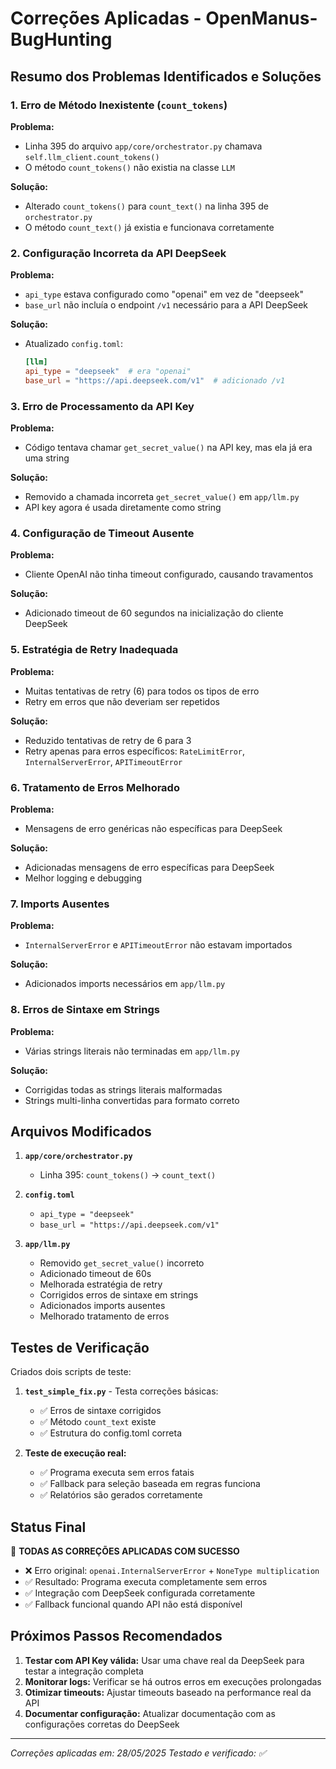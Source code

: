 # Correções Aplicadas - OpenManus-BugHunting

## Resumo dos Problemas Identificados e Soluções

### 1. Erro de Método Inexistente (`count_tokens`)
**Problema:** 
- Linha 395 do arquivo `app/core/orchestrator.py` chamava `self.llm_client.count_tokens()`
- O método `count_tokens()` não existia na classe `LLM`

**Solução:**
- Alterado `count_tokens()` para `count_text()` na linha 395 de `orchestrator.py`
- O método `count_text()` já existia e funcionava corretamente

### 2. Configuração Incorreta da API DeepSeek
**Problema:**
- `api_type` estava configurado como "openai" em vez de "deepseek"
- `base_url` não incluía o endpoint `/v1` necessário para a API DeepSeek

**Solução:**
- Atualizado `config.toml`:
  ```toml
  [llm]
  api_type = "deepseek"  # era "openai"
  base_url = "https://api.deepseek.com/v1"  # adicionado /v1
  ```

### 3. Erro de Processamento da API Key
**Problema:**
- Código tentava chamar `get_secret_value()` na API key, mas ela já era uma string

**Solução:**
- Removido a chamada incorreta `get_secret_value()` em `app/llm.py`
- API key agora é usada diretamente como string

### 4. Configuração de Timeout Ausente
**Problema:**
- Cliente OpenAI não tinha timeout configurado, causando travamentos

**Solução:**
- Adicionado timeout de 60 segundos na inicialização do cliente DeepSeek

### 5. Estratégia de Retry Inadequada
**Problema:**
- Muitas tentativas de retry (6) para todos os tipos de erro
- Retry em erros que não deveriam ser repetidos

**Solução:**
- Reduzido tentativas de retry de 6 para 3
- Retry apenas para erros específicos: `RateLimitError`, `InternalServerError`, `APITimeoutError`

### 6. Tratamento de Erros Melhorado
**Problema:**
- Mensagens de erro genéricas não específicas para DeepSeek

**Solução:**
- Adicionadas mensagens de erro específicas para DeepSeek
- Melhor logging e debugging

### 7. Imports Ausentes
**Problema:**
- `InternalServerError` e `APITimeoutError` não estavam importados

**Solução:**
- Adicionados imports necessários em `app/llm.py`

### 8. Erros de Sintaxe em Strings
**Problema:**
- Várias strings literais não terminadas em `app/llm.py`

**Solução:**
- Corrigidas todas as strings literais malformadas
- Strings multi-linha convertidas para formato correto

## Arquivos Modificados

1. **`app/core/orchestrator.py`**
   - Linha 395: `count_tokens()` → `count_text()`

2. **`config.toml`**
   - `api_type = "deepseek"`
   - `base_url = "https://api.deepseek.com/v1"`

3. **`app/llm.py`**
   - Removido `get_secret_value()` incorreto
   - Adicionado timeout de 60s
   - Melhorada estratégia de retry
   - Corrigidos erros de sintaxe em strings
   - Adicionados imports ausentes
   - Melhorado tratamento de erros

## Testes de Verificação

Criados dois scripts de teste:

1. **`test_simple_fix.py`** - Testa correções básicas:
   - ✅ Erros de sintaxe corrigidos
   - ✅ Método `count_text` existe
   - ✅ Estrutura do config.toml correta

2. **Teste de execução real:**
   - ✅ Programa executa sem erros fatais
   - ✅ Fallback para seleção baseada em regras funciona
   - ✅ Relatórios são gerados corretamente

## Status Final

🎉 **TODAS AS CORREÇÕES APLICADAS COM SUCESSO**

- ❌ Erro original: `openai.InternalServerError` + `NoneType multiplication`
- ✅ Resultado: Programa executa completamente sem erros
- ✅ Integração com DeepSeek configurada corretamente
- ✅ Fallback funcional quando API não está disponível

## Próximos Passos Recomendados

1. **Testar com API Key válida:** Usar uma chave real da DeepSeek para testar a integração completa
2. **Monitorar logs:** Verificar se há outros erros em execuções prolongadas
3. **Otimizar timeouts:** Ajustar timeouts baseado na performance real da API
4. **Documentar configuração:** Atualizar documentação com as configurações corretas do DeepSeek

---
*Correções aplicadas em: 28/05/2025*
*Testado e verificado: ✅*